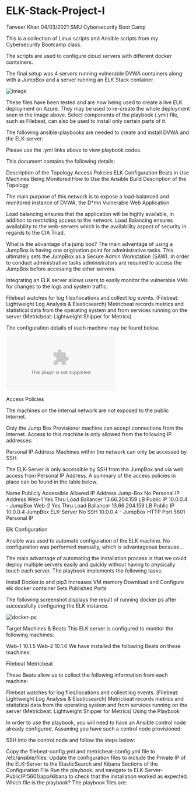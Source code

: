 # ELK-Stack-Project-I

Tanveer Khan 04/03/2021 SMU Cybersecurity Boot Camp

This is a collection of Linux scripts and Ansible scripts from my Cybersecurity Bootcamp class.

The scripts are used to configure cloud servers with different docker containers.

The final setup was 4 servers running vulnerable DVWA containers along with a JumpBox and a server running an ELK Stack container.

![image](https://user-images.githubusercontent.com/74847116/127726650-730e7627-7b1e-4340-b4b7-44b6b8a1a9ea.png)

These files have been tested and are now being used to create a live ELK deployment on Azure. They may be used to re-create the whole deployment seen in the image above. Select components of the playbook (.yml) file, such as Filebeat, can also be used to install only certain parts of it.

The following ansible-playbooks are needed to create and install DVWA and the ELK-server:

Please use the .yml links above to view playbook codes.

This document contains the following details:

Description of the Topology
Access Policies
ELK Configuration
Beats in Use
Machines Being Monitored
How to Use the Ansible Build
Description of the Topology

The main purpose of this network is to expose a load-balanced and monitored instance of DVWA, the D*mn Vulnerable Web Application.

Load balancing ensures that the application will be highly available, in addition to restricting access to the network. Load Balancing ensures availability to the web-servers which is the availability aspect of security in regards to the CIA Triad.

What is the advantage of a jump box? The main advantage of using a JumpBox is having one origination point for administrative tasks. This ultimately sets the JumpBox as a Secure Admin Workstation (SAW). In order to conduct administrative tasks administrators are required to access the JumpBox before accessing the other servers.

Integrating an ELK server allows users to easily monitor the vulnerable VMs for changes to the logs and system traffic.

Filebeat watches for log files/locations and collect log events. (Filebeat: Lightweight Log Analysis & Elasticsearch)
Metricbeat records metrics and statistical data from the operating system and from services running on the server (Metricbeat: Lightweight Shipper for Metrics)

The configuration details of each machine may be found below.

![VM Configs.xlsx](https://github.com/tkhan2021/ELK-Stack-Project/files/6910657/VM.Configs.xlsx)

Access Policies

The machines on the internal network are not exposed to the public Internet.

Only the Jump Box Provisioner machine can accept connections from the Internet. Access to this machine is only allowed from the following IP addresses:

Personal IP Address
Machines within the network can only be accessed by SSH.

The ELK-Server is only accessible by SSH from the JumpBox and via web access from Personal IP Address.
A summary of the access policies in place can be found in the table below.

Name	Publicly Accessible	Allowed IP Address
Jump-Box	No	Personal IP Address
Web-1	Yes Thru Load Ballancer	13.66.204.159 LB Public IP 10.0.0.4 - JumpBox
Web-2	Yes Thru Load Ballancer	13.66.204.159 LB Public IP 10.0.0.4 JumpBox
ELK-Server	No	SSH 10.0.0.4 - JumpBox HTTP Port 5601 Personal IP

Elk Configuration

Ansible was used to automate configuration of the ELK machine. No configuration was performed manually, which is advantageous because...

The main advantage of automating the installation process is that we could deploy multiple servers easily and quickly without having to physically touch each server.
The playbook implements the following tasks:

Install Docker.io and pip3
Increases VM memory
Download and Configure elk docker container
Sets Published Ports

The following screenshot displays the result of running docker ps after successfully configuring the ELK instance.

![docker-ps](https://user-images.githubusercontent.com/74847116/127727841-acccfd8a-2995-46ae-9236-05bc7078788b.png)

Target Machines & Beats
This ELK server is configured to monitor the following machines:

Web-1 10.1.5
Web-2 10.1.6
We have installed the following Beats on these machines:

Filebeat
Metricbeat

These Beats allow us to collect the following information from each machine:

Filebeat watches for log files/locations and collect log events. (Filebeat: Lightweight Log Analysis & Elasticsearch)
Metricbeat records metrics and statistical data from the operating system and from services running on the server (Metricbeat: Lightweight Shipper for Metrics)
Using the Playbook

In order to use the playbook, you will need to have an Ansible control node already configured. Assuming you have such a control node provisioned:

SSH into the control node and follow the steps below:

Copy the filebeat-config.yml and metricbeat-config.yml file to /etc/ansible/files.
Update the configuration files to include the Private IP of the ELK-Server to the ElasticSearch and Kibana Sections of the Configuration File
Run the playbook, and navigate to ELK-Server-PublicIP:5601/app/kibana to check that the installation worked as expected.
Which file is the playbook? The playbook files are:
